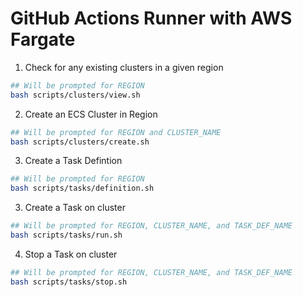 # GitHub Actions Runner with AWS Fargate

1. Check for any existing clusters in a given region
```bash
## Will be prompted for REGION
bash scripts/clusters/view.sh
```

2. Create an ECS Cluster in Region
```bash
## Will be prompted for REGION and CLUSTER_NAME
bash scripts/clusters/create.sh
```

3. Create a Task Defintion
```bash
## Will be prompted for REGION
bash scripts/tasks/definition.sh
```

3. Create a Task on cluster
```bash
## Will be prompted for REGION, CLUSTER_NAME, and TASK_DEF_NAME
bash scripts/tasks/run.sh
```

4. Stop a Task on cluster
```bash
## Will be prompted for REGION, CLUSTER_NAME, and TASK_DEF_NAME
bash scripts/tasks/stop.sh
```